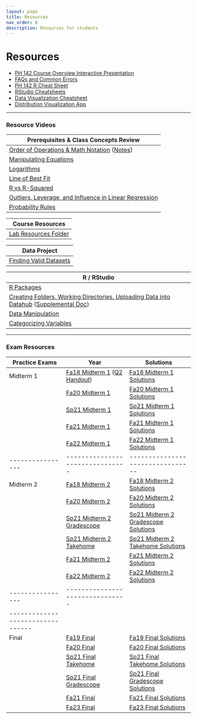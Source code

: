 ```yaml
---
layout: page
title: Resources
nav_order: 8
description: Resources for students
---
```

# Resources

- [PH 142 Course Overview Interactive Presentation](https://prezi.com/p/xpqdo6z9nbhw/learning-from-data/)
- [FAQs and Common Errors](https://ph142-ucb.github.io/sp25/src/resources/faq/)
- [PH 142 R Cheat Sheet](https://docs.google.com/document/d/1-8JVuQFyGzz_xf8oocbQYn7tGfP0ec14HXd2cbuDRaE/edit?usp=sharing) 
- [RStudio Cheatsheets](https://www.rstudio.com/resources/cheatsheets/)
- [Data Visualization Cheatsheet](https://rstudio.github.io/cheatsheets/html/data-visualization.html)
- [Distribution Visualization App](https://geneho.shinyapps.io/oomphstat-v2/_w_ff2f84d7/_w_c7a34e2e/)

<hr>

### Resource Videos

| Prerequisites & Class Concepts Review                                                                                                                               | 
|-------------------------------------------------------------------------------------------------------------------------------------------------------------------|
| [Order of Operations & Math Notation](https://www.youtube.com/watch?v=q169gG-f8NU) ([Notes](https://ph142-ucb.github.io/sp25/src/resources/review_math_nolan.pdf)) |
| [Manipulating Equations](https://www.youtube.com/watch?v=6zenzwW2iv8)                                                                                             |
| [Logarithms](https://www.youtube.com/watch?v=3Ygq9CqaNlA)                                                                                                         |
| [Line of Best Fit](https://www.youtube.com/watch?v=fQJCbrno2CQ)                                                                                                   |
| [R vs R-Squared](https://www.youtube.com/watch?v=WSFMBgEi3iw)                                                                                                     |
| [Outliers, Leverage, and Influence in Linear Regression](https://www.youtube.com/watch?v=_rHvQfwCQlg)                                                             |
| [Probability Rules](https://www.youtube.com/watch?v=phYMnGGT0Ro)                                                                                                  |

| Course Resources                                                                                                                               | 
|-------------------------------------------------------------------------------------------------------------------------------------------------------------------|
| [Lab Resources Folder](https://drive.google.com/drive/folders/1ewJHqx2j7-0TonrTPDWpgD0z4-J7CZE5?usp=sharing) |

| Data Project                                      |
|---------------------------------------------------|
| [Finding Valid Datasets](https://www.youtube.com/watch?v=-W8aECcQ2dg)


| R / RStudio                                                                                                                                                                                                                     |
|---------------------------------------------------------------------------------------------------------------------------------------------------------------------------------------------------------------------------------|
| [R Packages](https://www.youtube.com/watch?v=FcnbaSm_vug)                                                                                                                                                                       |
| [Creating Folders, Working Directories, Uploading Data into Datahub](https://www.youtube.com/watch?v=iwRA5lI3XIM) ([Supplemental Doc](https://docs.google.com/document/d/1a00RtBiiaXoBKSk_2oStR6o7lmRe52PN6X6Mmr9vWrs/edit))    |
| [Data Manipulation](https://www.youtube.com/watch?v=96A0TuJ43hk)                                                                                                                                                                |
| [Categorizing Variables](https://youtu.be/wyJu6lX-2Vc)                                                                                                                                                                         |

<hr>

### Exam Resources

| Practice Exams | Year                          | Solutions                      |
|----------------|-------------------------------|--------------------------------|
| Midterm 1      | [Fa18 Midterm 1](https://ph142-ucb.github.io/sp25/src/resources/fa18-mt1.pdf) ([Q2 Handout](https://ph142-ucb.github.io/sp25/src/resources/fa18-mt1-supp.pdf)) | [Fa18 Midterm 1 Solutions](https://ph142-ucb.github.io/sp25/src/resources/fa18-mt1-sol.pdf) |
|                | [Fa20 Midterm 1](https://ph142-ucb.github.io/sp25/src/resources/fa20-mt1.pdf) | [Fa20 Midterm 1 Solutions](https://ph142-ucb.github.io/sp25/src/resources/fa20-mt1-sol.pdf) |
|                | [Sp21 Midterm 1](https://ph142-ucb.github.io/sp25/src/resources/sp21-mt1.pdf) | [Sp21 Midterm 1 Solutions](https://ph142-ucb.github.io/sp25/src/resources/sp21-mt1-sol.pdf) |
|                | [Fa21 Midterm 1](https://ph142-ucb.github.io/sp25/src/resources/fa21-mt1.pdf) | [Fa21 Midterm 1 Solutions](https://ph142-ucb.github.io/sp25/src/resources/fa21-mt1-sol.pdf) |
|                | [Fa22 Midterm 1](https://ph142-ucb.github.io/sp25/src/resources/Midterm1_Fa2022_V2.pdf) | [Fa22 Midterm 1 Solutions](https://ph142-ucb.github.io/sp25/src/resources/Midterm1_Fa2022_V2-sol.pdf) |
|----------------|-------------------------------|--------------------------------|
| Midterm 2      | [Fa18 Midterm 2](https://ph142-ucb.github.io/sp25/src/resources/mt2/mt2_fa18.pdf) | [Fa18 Midterm 2 Solutions](https://ph142-ucb.github.io/sp25/src/resources/mt2/mt2_fa18_SOLUTIONS.pdf) |
|                | [Fa20 Midterm 2](https://ph142-ucb.github.io/sp25/src/resources/mt2/mt2_fa20.pdf) | [Fa20 Midterm 2 Solutions](https://ph142-ucb.github.io/sp25/src/resources/mt2/mt2_fa20_SOLUTIONS.pdf) |
|                | [Sp21 Midterm 2 Gradescope](https://ph142-ucb.github.io/sp25/src/resources/mt2/mt2_sp21_gradescope.pdf) | [Sp21 Midterm 2 Gradescope Solutions](https://ph142-ucb.github.io/sp25/src/resources/mt2/mt2_sp21_gradescope_SOLUTIONS.pdf) |
|                | [Sp21 Midterm 2 Takehome](https://ph142-ucb.github.io/sp25/src/resources/mt2/mt2_sp21_takehome.pdf) | [Sp21 Midterm 2 Takehome Solutions](https://ph142-ucb.github.io/sp25/src/resources/mt2/mt2_sp21_takehome_SOLUTIONS.pdf) |
|                | [Fa21 Midterm 2](https://ph142-ucb.github.io/sp25/src/resources/mt2/mt2_fa21.pdf) | [Fa21 Midterm 2 Solutions](https://ph142-ucb.github.io/sp25/src/resources/mt2/mt2_fa21_SOLUTIONS.pdf) |
|                | [Fa22 Midterm 2](https://ph142-ucb.github.io/sp25/src/resources/mt2/mt2_fa22.pdf) | [Fa22 Midterm 2 Solutions](https://ph142-ucb.github.io/sp25/src/resources/mt2/mt2_fa22_SOLUTIONS.pdf) |
|----------------|-------------------------------|
--------------------------------|
| Final          | [Fa19 Final](https://ph142-ucb.github.io/sp25/src/resources/final/final_fa19.pdf) | [Fa19 Final Solutions](https://ph142-ucb.github.io/sp25/src/resources/final/final_fa19_SOLUTIONS.pdf) |
|                | [Fa20 Final](https://ph142-ucb.github.io/sp25/src/resources/final/final_fa20.pdf) | [Fa20 Final Solutions](https://ph142-ucb.github.io/sp25/src/resources/final/final_fa20_SOLUTIONS.pdf) |
|                | [Sp21 Final Takehome](https://ph142-ucb.github.io/sp25/src/resources/final/final_sp21_takehome.pdf) | [Sp21 Final Takehome Solutions](https://ph142-ucb.github.io/sp25/src/resources/final/final_sp21_takehome_SOLUTIONS.pdf) |
|                | [Sp21 Final Gradescope](https://ph142-ucb.github.io/sp25/src/resources/final/final_sp21_timed.pdf) | [Sp21 Final Gradescope Solutions](https://ph142-ucb.github.io/sp25/src/resources/final/final_sp21_timed_SOLUTIONS.pdf) |  
|                | [Fa21 Final](https://ph142-ucb.github.io/sp25/src/resources/final/final_fa21.pdf) | [Fa21 Final Solutions](https://ph142-ucb.github.io/sp25/src/resources/final/final_fa21_SOLUTIONS.pdf) |
|                | [Fa23 Final](https://ph142-ucb.github.io/sp25/src/resources/final/Final_Fa2023.pdf) | [Fa23 Final Solutions](https://ph142-ucb.github.io/sp25/src/resources/final/Final_Fa2023_solutions.pdf) |

